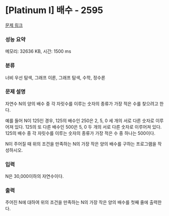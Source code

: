 # [Platinum I] 배수 - 2595 

[문제 링크](https://www.acmicpc.net/problem/2595) 

### 성능 요약

메모리: 32636 KB, 시간: 1500 ms

### 분류

너비 우선 탐색, 그래프 이론, 그래프 탐색, 수학, 정수론

### 문제 설명

<p>자연수 N의 양의 배수 중 각 자릿수를 이루는 숫자의 종류가 가장 적은 수를 찾으려고 한다.</p>

<p>예를 들어 N이 125인 경우, 125의 배수인 250은 2, 5, 0 세 개의 서로 다른 숫자로 이루어져 있다. 125의 또 다른 배수인 500은 5, 0 두 개의 서로 다른 숫자로 이루어져 있다. 125의 배수 중 각 자릿수를 이루는 숫자의 종류가 가장 적은 수 중 하나는 500이다.</p>

<p>N이 주어질 때 위의 조건을 만족하는 N의 가장 작은 양의 배수를 구하는 프로그램을 작성하시오.</p>

### 입력 

 <p>N은 30,000이하의 자연수이다.</p>

### 출력 

 <p>주어진 N에 대하여 위의 조건을 만족하는 N의 가장 작은 양의 배수를 첫째 줄에 출력한다.</p>

